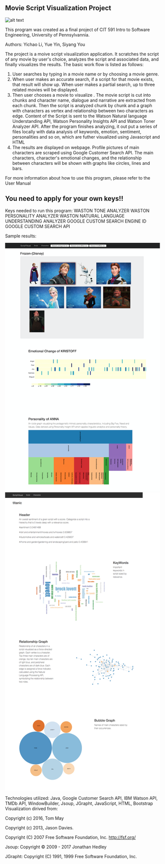 ## Movie Script Visualization Project

![alt text](https://github.com/cit-upenn/cit-591-fall-2017-project-scriptvisualization/blob/master/image/screenshot1.png)

This program was created as a final project of CIT 591 Intro to Software Engineering, University of Pennsylvannia.

Authors: Yichao Li, Yue Yin, Siyang You

The project is a moive script visualization application. It scratches the script of any movie by user's choice, analyzes the script and associated data, and finally visualizes the results. The basic work flow is listed as follows:

1. User searches by typing in a movie name or by choosing a movie genre.
2. When user makes an accurate search, if a script for that movie exists, that result will show up. When user makes a partial search, up to three related movies will be displayed.
3. Then user chooses a movie to visualize . The movie script is cut into chunks and character name, dialogue and narrative are extracted from each chunk. Then the script is analyzed chunk by chunk and a graph with characters as vertex and relationship between two characters as edge. Content of the Script is sent to the Watson Natural language Understanding API, Watson Personality Insights API and Watson Toner Analyzer API. After the program finishes analyzing, it out put a series of files locally with data analysis of keywords, emotion, sentiment, personalities and so on, which are futher visualized using Javascript and HTML
4. The results are displayed on webpage. Profile pictures of main characters are scraped using Google Customer Search API. The main characters, character's emotional changes, and the relationship between characters will be shown with graphs like circles, lines and bars.

For more information about how to use this program, please refer to the User Manual

## You need to apply for your own keys!!
Keys needed to run this program:
WASTON TONE ANALYZER
WASTON PERSONALITY ANALYZER
WASTON NATURAL LANGUAGE UNDERSTANDING ANALYZER
GOOGLE CUSTOM SEARCH ENGINE ID
GOOGLE CUSTOM SEARCH API 

Sample results:

![alt text](image/Frozen-Characters.png)
![alt text](image/script.jpeg)

Technologies utilized: Java, Google Customer Search API, IBM Watson API, TMDb API, WindowBuilder, Jsoup, JGrapht, JavaScript, HTML, Bootstrap
Visualization dirived from:

Copyright (c) 2016, Tom May 

Copyright (c) 2013, Jason Davies.

Copyright (C) 2007 Free Software Foundation, Inc. <http://fsf.org/>

Jsoup: Copyright © 2009 - 2017 Jonathan Hedley

JGrapht: Copyright (C) 1991, 1999 Free Software Foundation, Inc.
